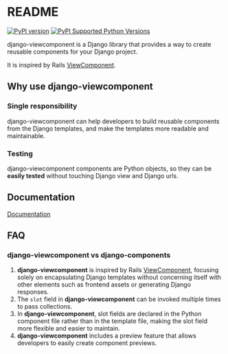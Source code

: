 # README

[![PyPI version](https://badge.fury.io/py/django-viewcomponent.svg)](https://badge.fury.io/py/django-viewcomponent)
[![PyPI Supported Python Versions](https://img.shields.io/pypi/pyversions/django-viewcomponent.svg)](https://pypi.python.org/pypi/django-viewcomponent/)

django-viewcomponent is a Django library that provides a way to create reusable components for your Django project.

It is inspired by Rails [ViewComponent](https://viewcomponent.org/).

## Why use django-viewcomponent

### Single responsibility

django-viewcomponent can help developers to build reusable components from the Django templates, and make the templates more readable and maintainable.

### Testing

django-viewcomponent components are Python objects, so they can be **easily tested** without touching Django view and Django urls.

## Documentation

[Documentation](https://django-viewcomponent.readthedocs.io/en/latest/)

## FAQ

### django-viewcomponent vs django-components

1. **django-viewcomponent** is inspired by Rails [ViewComponent](https://viewcomponent.org/), focusing solely on encapsulating Django templates without concerning itself with other elements such as frontend assets or generating Django responses.
2. The `slot` field in **django-viewcomponent** can be invoked multiple times to pass collections.
3. In **django-viewcomponent**, slot fields are declared in the Python component file rather than in the template file, making the slot field more flexible and easier to maintain.
4. **django-viewcomponent** includes a preview feature that allows developers to easily create component previews.
